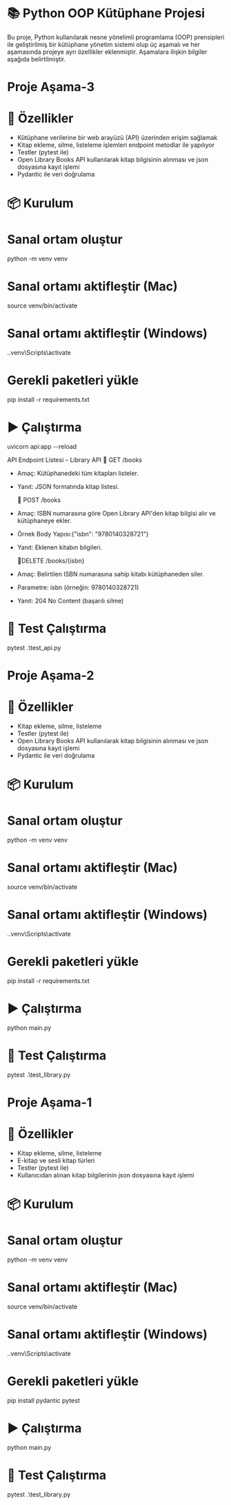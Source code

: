 # 📚 Python OOP Kütüphane Projesi

Bu proje, Python kullanılarak nesne yönelimli programlama (OOP) prensipleri ile geliştirilmiş bir kütüphane yönetim sistemi olup üç aşamalı ve her aşamasında projeye ayrı özellikler eklenmiştir. Aşamalara ilişkin bilgiler aşağıda belirtilmiştir.

# Proje Aşama-3

# 🚀 Özellikler
- Kütüphane verilerine bir web arayüzü (API) üzerinden erişim sağlamak
- Kitap ekleme, silme, listeleme işlemleri endpoint metodlar ile yapılıyor
- Testler (pytest ile)
- Open Library Books API kullanılarak kitap bilgisinin alınması ve json dosyasına kayıt işlemi
- Pydantic ile veri doğrulama 

# 📦 Kurulum

  # Sanal ortam oluştur
  python -m venv venv
  
  # Sanal ortamı aktifleştir (Mac)
  source venv/bin/activate
  # Sanal ortamı aktifleştir (Windows)
  .\.venv\Scripts\activate
  
  # Gerekli paketleri yükle
  pip install -r requirements.txt

# ▶️ Çalıştırma
uvicorn api:app --reload

API Endpoint Listesi – Library API
  🔹 GET /books
- Amaç: Kütüphanedeki tüm kitapları listeler.
- Yanıt: JSON formatında kitap listesi.

  🔹 POST /books
- Amaç: ISBN numarasına göre Open Library API'den kitap bilgisi alır ve kütüphaneye ekler.
- Örnek Body Yapısı:{"isbn": "9780140328721"}
- Yanıt: Eklenen kitabın bilgileri.

  🔹DELETE /books/{isbn}
- Amaç: Belirtilen ISBN numarasına sahip kitabı kütüphaneden siler.
- Parametre: isbn (örneğin: 9780140328721)
- Yanıt: 204 No Content (başarılı silme) 


# 🧪 Test Çalıştırma
 pytest .\test_api.py

# Proje Aşama-2

# 🚀 Özellikler
- Kitap ekleme, silme, listeleme
- Testler (pytest ile)
- Open Library Books API kullanılarak kitap bilgisinin alınması ve json dosyasına kayıt işlemi
- Pydantic ile veri doğrulama 

# 📦 Kurulum

  # Sanal ortam oluştur
  python -m venv venv
  
  # Sanal ortamı aktifleştir (Mac)
  source venv/bin/activate
  # Sanal ortamı aktifleştir (Windows)
  .\.venv\Scripts\activate
  
  # Gerekli paketleri yükle
  pip install -r requirements.txt

# ▶️ Çalıştırma
python main.py

# 🧪 Test Çalıştırma
 pytest .\test_library.py


# Proje Aşama-1

# 🚀 Özellikler
- Kitap ekleme, silme, listeleme
- E-kitap ve sesli kitap türleri
- Testler (pytest ile)
- Kullanıcıdan alınan kitap bilgilerinin json dosyasına kayıt işlemi

# 📦 Kurulum

  # Sanal ortam oluştur
  python -m venv venv
  
  # Sanal ortamı aktifleştir (Mac)
  source venv/bin/activate
  # Sanal ortamı aktifleştir (Windows)
  .\.venv\Scripts\activate
  
  # Gerekli paketleri yükle
  pip install pydantic pytest

# ▶️ Çalıştırma
python main.py

# 🧪 Test Çalıştırma
 pytest .\test_library.py



